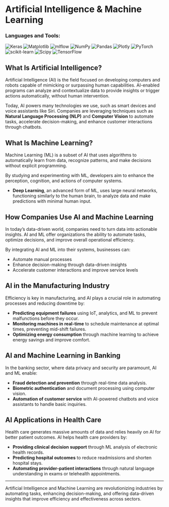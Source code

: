 # Artificial Intelligence & Machine Learning
<h3 align="left">Languages and Tools:</h3>

![Keras](https://img.shields.io/badge/Keras-%23D00000.svg?style=for-the-badge&logo=Keras&logoColor=white) ![Matplotlib](https://img.shields.io/badge/Matplotlib-%23ffffff.svg?style=for-the-badge&logo=Matplotlib&logoColor=black) ![mlflow](https://img.shields.io/badge/mlflow-%23d9ead3.svg?style=for-the-badge&logo=numpy&logoColor=blue) ![NumPy](https://img.shields.io/badge/numpy-%23013243.svg?style=for-the-badge&logo=numpy&logoColor=white) ![Pandas](https://img.shields.io/badge/pandas-%23150458.svg?style=for-the-badge&logo=pandas&logoColor=white) ![Plotly](https://img.shields.io/badge/Plotly-%233F4F75.svg?style=for-the-badge&logo=plotly&logoColor=white) ![PyTorch](https://img.shields.io/badge/PyTorch-%23EE4C2C.svg?style=for-the-badge&logo=PyTorch&logoColor=white) ![scikit-learn](https://img.shields.io/badge/scikit--learn-%23F7931E.svg?style=for-the-badge&logo=scikit-learn&logoColor=white) ![Scipy](https://img.shields.io/badge/SciPy-%230C55A5.svg?style=for-the-badge&logo=scipy&logoColor=%white) ![TensorFlow](https://img.shields.io/badge/TensorFlow-%23FF6F00.svg?style=for-the-badge&logo=TensorFlow&logoColor=white)
## What Is Artificial Intelligence?

Artificial Intelligence (AI) is the field focused on developing computers and robots capable of mimicking or surpassing human capabilities. AI-enabled programs can analyze and contextualize data to provide insights or trigger actions automatically, without human intervention.

Today, AI powers many technologies we use, such as smart devices and voice assistants like Siri. Companies are leveraging techniques such as **Natural Language Processing (NLP)** and **Computer Vision** to automate tasks, accelerate decision-making, and enhance customer interactions through chatbots.

## What Is Machine Learning?

Machine Learning (ML) is a subset of AI that uses algorithms to automatically learn from data, recognize patterns, and make decisions without explicit programming. 

By studying and experimenting with ML, developers aim to enhance the perception, cognition, and actions of computer systems.

- **Deep Learning**, an advanced form of ML, uses large neural networks, functioning similarly to the human brain, to analyze data and make predictions with minimal human input.

## How Companies Use AI and Machine Learning

In today’s data-driven world, companies need to turn data into actionable insights. AI and ML offer organizations the ability to automate tasks, optimize decisions, and improve overall operational efficiency.

By integrating AI and ML into their systems, businesses can:

- Automate manual processes
- Enhance decision-making through data-driven insights
- Accelerate customer interactions and improve service levels

## AI in the Manufacturing Industry

Efficiency is key in manufacturing, and AI plays a crucial role in automating processes and reducing downtime by:

- **Predicting equipment failures** using IoT, analytics, and ML to prevent malfunctions before they occur.
- **Monitoring machines in real-time** to schedule maintenance at optimal times, preventing mid-shift failures.
- **Optimizing energy consumption** through machine learning to achieve energy savings and improve comfort.

## AI and Machine Learning in Banking

In the banking sector, where data privacy and security are paramount, AI and ML enable:

- **Fraud detection and prevention** through real-time data analysis.
- **Biometric authentication** and document processing using computer vision.
- **Automation of customer service** with AI-powered chatbots and voice assistants to handle basic inquiries.

## AI Applications in Health Care

Health care generates massive amounts of data and relies heavily on AI for better patient outcomes. AI helps health care providers by:

- **Providing clinical decision support** through ML analysis of electronic health records.
- **Predicting hospital outcomes** to reduce readmissions and shorten hospital stays.
- **Automating provider-patient interactions** through natural language understanding in exams or telehealth appointments.

---

Artificial Intelligence and Machine Learning are revolutionizing industries by automating tasks, enhancing decision-making, and offering data-driven insights that improve efficiency and effectiveness across sectors.
